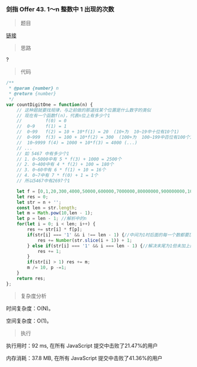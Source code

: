 ### 剑指 Offer 43. 1～n 整数中 1 出现的次数

> 题目

[链接](https://leetcode-cn.com/problems/1nzheng-shu-zhong-1chu-xian-de-ci-shu-lcof/)

> 思路

?

> 代码

```js
/**
 * @param {number} n
 * @return {number}
 */
var countDigitOne = function(n) {
    // 这种题就要找规律，与之前做的那道找某个位置是什么数字的类似
    // 现在有一个函数f(n)，代表n位上有多少个1
    //         f(0) = 0
    //  0~9    f(1) = 1
    //  0~99   f(2) = 10 + 10*f(1) = 20  (10+为  10~19中十位有10个1)
    //  0~999  f(3) = 100 + 10*f(2) = 300  (100+为  100~199中百位有100个1)
    //  10~9999 f(4) = 1000 + 10*f(3) = 4000 (...)
    // ...
    // 如 5467 中有多少个1
    // 1. 0~5000中有 5 * f(3) + 1000 = 2500个
    // 2. 0~400中有 4 * f(2) + 100 = 180个
    // 3. 0~60中有 6 * f(1) + 10 = 16个
    // 4. 0~7中有 7 * f(0) + 1 = 1个
    // 所以5467中有2697个1

    let f = [0,1,20,300,4000,50000,600000,7000000,80000000,900000000,10000000000];
    let res = 0;
    let str = n + '';
    const len = str.length;
    let m = Math.pow(10,len - 1);
    let p = len - 1; //解析中的n
    for(let i = 0; i < len; i++) {
        res += str[i] * f[p];
        if(str[i] === '1' && i !== len - 1) {//中间为1时后面的每一个数都要加一个1，再加上第一个1，比如12中10，11,12三个数的十位有3个1，需要加上，也就是2+1个1要加上
        	res += Number(str.slice(i + 1)) + 1;
        } else if(str[i] === '1' && i === len - 1) {//解决末尾为1但未加上的bug
        	res += 1;
        }
        if(str[i] > 1) res += m;
        m /= 10, p -=1;
    }
    return res;
};

```

> 复杂度分析

时间复杂度：O(N)。

空间复杂度：O(1)。

> 执行

执行用时：92 ms, 在所有 JavaScript 提交中击败了21.47%的用户

内存消耗：37.8 MB, 在所有 JavaScript 提交中击败了41.36%的用户
